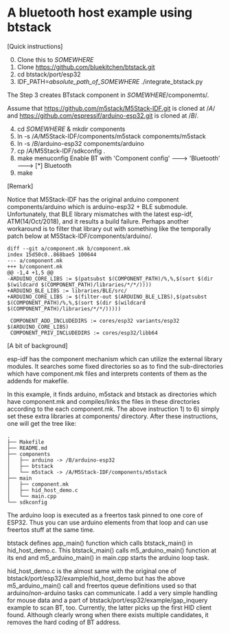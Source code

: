 # A bluetooth host example using btstack

[Quick instructions]

0) Clone this to _SOMEWHERE_
1) Clone https://github.com/bluekitchen/btstack.git
2) cd btstack/port/esp32
3) IDF_PATH=_absolute_path_of_SOMEWHERE_ ./integrate_btstack.py

The Step 3 creates BTstack component in _SOMEWHERE_/componemts/.

Assume that https://github.com/m5stack/M5Stack-IDF.git is cloned at /_A_/
and https://github.com/espressif/arduino-esp32.git is cloned at /_B_/.

4) cd _SOMEWHERE_ & mkdir components
6) ln -s /_A_/M5Stack-IDF/components/m5stack componemts/m5stack
5) ln -s /_B_/arduino-esp32 componemts/arduino
7) cp /_A_/M5Stack-IDF/sdkconfig .
8) make menuconfig
   Enable BT with 'Component config' ---> 'Bluetooth' ---> [*] Bluetooth
8) make

[Remark]

Notice that M5Stack-IDF has the original arduino component components/arduino which is arduino-esp32 + BLE submodule. Unfortunately, that BLE library mismatches with the latest esp-idf, ATM(14/Oct/2018), and it results a build failure. Perhaps another workaround is to filter that library out with something like the temporally patch below at M5Stack-IDF/components/arduino/.

```
diff --git a/component.mk b/component.mk
index 15d50c0..868bae5 100644
--- a/component.mk
+++ b/component.mk
@@ -1,4 +1,5 @@
-ARDUINO_CORE_LIBS := $(patsubst $(COMPONENT_PATH)/%,%,$(sort $(dir $(wildcard $(COMPONENT_PATH)/libraries/*/*/))))
+ARDUINO_BLE_LIBS := libraries/BLE/src/
+ARDUINO_CORE_LIBS := $(filter-out $(ARDUINO_BLE_LIBS),$(patsubst $(COMPONENT_PATH)/%,%,$(sort $(dir $(wildcard $(COMPONENT_PATH)/libraries/*/*/)))))
 
 COMPONENT_ADD_INCLUDEDIRS := cores/esp32 variants/esp32 $(ARDUINO_CORE_LIBS)
 COMPONENT_PRIV_INCLUDEDIRS := cores/esp32/libb64
```

[A bit of background]

esp-idf has the component mechanism which can utilize the external library modules. It searches some fixed directories so as to find the sub-directories which have component.mk files and interprets contents of them as the addends for makefile.

In this example, it finds arduino, m5stack and btstack as directories which have component.mk and compiles/links the files in these directories according to the each component.mk. The above instruction 1) to 6) simply set these extra libraries at components/ directory. After these instructions, one will get the tree like:


```
.
├── Makefile
├── README.md
├── components
│   ├── arduino -> /B/arduino-esp32
│   ├── btstack
│   └── m5stack -> /A/M5Stack-IDF/components/m5stack
├── main
│   ├── component.mk
│   ├── hid_host_demo.c
│   └── main.cpp
└── sdkconfig
```

The arduino loop is executed as a freertos task pinned to one core of ESP32. Thus you can use arduino elements from that loop and can use freertos stuff at the same time.

btstack defines app_main() function which calls btstack_main() in hid_host_demo.c. This btstack_main() calls m5_arduino_main() function at its end and m5_arduino_main() in main.cpp starts the arduino loop task.

hid_host_demo.c is the almost same with the original one of btstack/port/esp32/example/hid_host_demo but has the above m5_arduino_main() call and freertos queue definitions used so that arduino/non-arduino tasks can communicate. I add a very simple handling for mouse data and a part of btstack/port/esp32/example/gap_inquery example to scan BT, too. Currently, the latter picks up the first HID client found. Although clearly wrong when there exists multiple candidates, it removes the hard coding of BT address.
